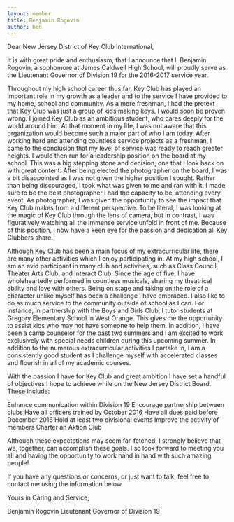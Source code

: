 ```yaml
---
layout: member
title: Benjamin Rogovin
author: ben
---
```


Dear New Jersey District of Key Club International,

It is with great pride and enthusiasm, that I announce that I, Benjamin Rogovin, a sophomore at James Caldwell High School, will proudly serve as the Lieutenant Governor of Division 19 for the 2016-2017 service year.

Throughout my high school career thus far, Key Club has played an important role in my growth as a leader and to the service I have provided to my home, school and community. As a mere freshman, I had the pretext that Key Club was just a group of kids making keys. I would soon be proven wrong. I joined Key Club as an ambitious student, who cares deeply for the world around him. At that moment in my life, I was not aware that this organization would become such a major part of who I am today. After working hard and attending countless service projects as a freshman, I came to the conclusion that my level of service was ready to reach greater heights. I would then run for a leadership position on the board at my school. This was a big stepping stone and decision, one that I look back on with great content. After being elected the photographer on the board, I was a bit disappointed as I was not given the higher position I sought. Rather than being discouraged, I took what was given to me and ran with it. I made sure to be the best photographer I had the capacity to be, attending every event. As photographer, I was given the opportunity to see the impact that Key Club makes from a different perspective. To be literal, I was looking at the magic of Key Club through the lens of camera, but in contrast, I was figuratively watching all the immense service unfold in front of me. Because of this position, I now have a keen eye for the passion and dedication all Key Clubbers share. 

Although Key Club has been a main focus of my extracurricular life, there are many other activities which I enjoy participating in. At my high school, I am an avid participant in many club and activities, such as Class Council, Theater Arts Club, and Interact Club. Since the age of five, I have wholeheartedly performed in countless musicals, sharing my theatrical ability and love with others. Being on stage and taking on the role of a character unlike myself has been a challenge I have embraced. I also like to do as much service to the community outside of school as I can. For instance, in partnership with the Boys and Girls Club, I tutor students at Gregory Elementary School in West Orange. This gives me the opportunity to assist kids who may not have someone to help them. In addition, I have been a camp counselor for the past two summers and I am excited to work exclusively with special needs children during this upcoming summer. In addition to the numerous extracurricular activities I partake in, I am a consistently good student as I challenge myself with accelerated classes and flourish in all of my academic courses.

With the passion I have for Key Club and great ambition I have set a handful of objectives I hope to achieve while on the New Jersey District Board. These include:

Enhance communication within Division 19
Encourage partnership between clubs
Have all officers trained by October 2016
Have all dues paid before December 2016
Hold at least two divisional events
Improve the activity of members
Charter an Aktion Club

Although these expectations may seem far-fetched, I strongly believe that we, together, can accomplish these goals. I so look forward to meeting you all and having the opportunity to work hand in hand with such amazing people!

If you have any questions or concerns, or just want to talk, feel free to contact me using the information below. 

Yours in Caring and Service, 
 
Benjamin Rogovin
Lieutenant Governor of Division 19